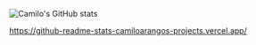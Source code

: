 ![Camilo's GitHub stats]([https://github-readme-stats.vercel.app](https://github-readme-stats-camiloarangos-projects.vercel.app/)/api?username=CamiloArango)

https://github-readme-stats-camiloarangos-projects.vercel.app/
